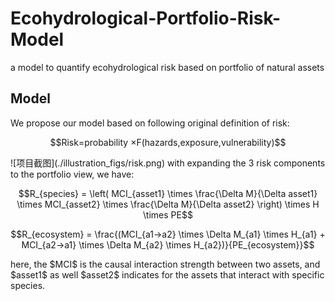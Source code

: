 # Ecohydrological-Portfolio-Risk-Model
a model to quantify ecohydrological risk based on portfolio of natural assets

## Model
We propose our model based on following original definition of risk:
<p align="center">$$Risk=probability ×F(hazards,exposure,vulnerability)$$</p>
![项目截图](./illustration_figs/risk.png)
with expanding the 3 risk components to the portfolio view, we have:
<p align="center">$$R_{species} = \left( MCI_{asset1} \times \frac{\Delta M}{\Delta asset1} \times MCI_{asset2} \times \frac{\Delta M}{\Delta asset2} \right) \times H \times PE$$</p>
<p align="center">$$R_{ecosystem} = \frac{(MCI_{a1→a2} \times \Delta M_{a1} \times H_{a1} + MCI_{a2→a1} \times \Delta M_{a2} \times H_{a2})}{PE_{ecosystem}}$$</p>
here, the $MCI$ is the causal interaction strength between two assets, and $asset1$ as well $asset2$ indicates for the assets that interact with specific species.
